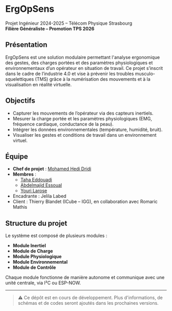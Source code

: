 # ErgOpSens

Projet Ingénieur 2024-2025 – Télécom Physique Strasbourg  
**Filière Généraliste – Promotion TPS 2026**

## Présentation

ErgOpSens est une solution modulaire permettant l'analyse ergonomique des gestes, des charges portées et des paramètres physiologiques et environnementaux d’un opérateur en situation de travail. Ce projet s’inscrit dans le cadre de l’industrie 4.0 et vise à prévenir les troubles musculo-squelettiques (TMS) grâce à la numérisation des mouvements et à la visualisation en réalité virtuelle.

## Objectifs

- Capturer les mouvements de l’opérateur via des capteurs inertiels.
- Mesurer la charge portée et les paramètres physiologiques (EMG, fréquence cardiaque, conductance de la peau).
- Intégrer les données environnementales (température, humidité, bruit).
- Visualiser les gestes et conditions de travail dans un environnement virtuel.

## Équipe

- **Chef de projet** : [Mohamed Hedi Dridi](https://www.linkedin.com/in/mohamed-hedi-dridi-mhdridi07/)
- **Membres** :  
  - [Taha Eddouadi](https://www.linkedin.com/in/taha-eddouadi-8586442b8/)  
  - [Abdelmajid Essoual](https://www.linkedin.com/in/abdelmajid-essoual-b25bbb19b/)  
  - [Youri Larose](https://www.linkedin.com/in/youri-l-055289214?trk=contact-info)   
- Encadrante : Jelila Labed  
- Client : Thierry Blandet (ICube – IGG), en collaboration avec Romaric Mathis

## Structure du projet

Le système est composé de plusieurs modules :
- **Module Inertiel**
- **Module de Charge**
- **Module Physiologique**
- **Module Environnemental**
- **Module de Contrôle**

Chaque module fonctionne de manière autonome et communique avec une unité centrale, via I²C ou ESP-NOW.

---

> ⚠️ Ce dépôt est en cours de développement. Plus d'informations, de schémas et de codes seront ajoutés dans les prochaines versions.

